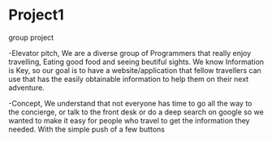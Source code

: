 # Project1
group project


-Elevator pitch, We are a diverse group of Programmers that really enjoy travelling, Eating good food and seeing beutiful sights. We know Information is Key, so our goal is to have a website/application that fellow travellers can use that has the easily obtainable information to help them on their next adventure.

-Concept, We understand that not everyone has time to go all the way to the concierge, or talk to the front desk or do a deep search on google so we wanted to make it easy for people who travel to get the information they needed. With the simple push of a few buttons
